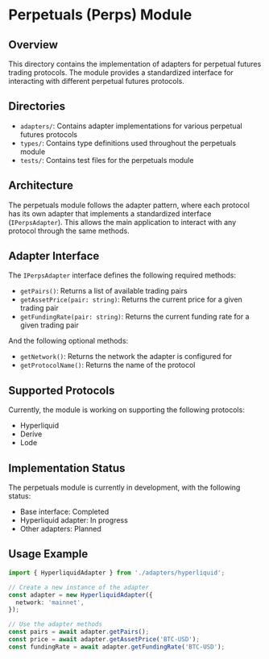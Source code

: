 # Perpetuals (Perps) Module

## Overview
This directory contains the implementation of adapters for perpetual futures trading protocols. The module provides a standardized interface for interacting with different perpetual futures protocols.

## Directories
- `adapters/`: Contains adapter implementations for various perpetual futures protocols
- `types/`: Contains type definitions used throughout the perpetuals module
- `tests/`: Contains test files for the perpetuals module

## Architecture
The perpetuals module follows the adapter pattern, where each protocol has its own adapter that implements a standardized interface (`IPerpsAdapter`). This allows the main application to interact with any protocol through the same methods.

## Adapter Interface
The `IPerpsAdapter` interface defines the following required methods:
- `getPairs()`: Returns a list of available trading pairs
- `getAssetPrice(pair: string)`: Returns the current price for a given trading pair
- `getFundingRate(pair: string)`: Returns the current funding rate for a given trading pair

And the following optional methods:
- `getNetwork()`: Returns the network the adapter is configured for
- `getProtocolName()`: Returns the name of the protocol

## Supported Protocols
Currently, the module is working on supporting the following protocols:
- Hyperliquid
- Derive
- Lode

## Implementation Status
The perpetuals module is currently in development, with the following status:
- Base interface: Completed
- Hyperliquid adapter: In progress
- Other adapters: Planned

## Usage Example
```typescript
import { HyperliquidAdapter } from './adapters/hyperliquid';

// Create a new instance of the adapter
const adapter = new HyperliquidAdapter({
  network: 'mainnet',
});

// Use the adapter methods
const pairs = await adapter.getPairs();
const price = await adapter.getAssetPrice('BTC-USD');
const fundingRate = await adapter.getFundingRate('BTC-USD');
``` 